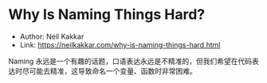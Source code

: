 # Why Is Naming Things Hard?

* Author: Neil Kakkar
* Link: https://neilkakkar.com/why-is-naming-things-hard.html

Naming 永远是一个有趣的话题，口语表达永远是不精准的，但我们希望在代码表达时尽可能去精准，这导致命名一个变量、函数时非常困难。
